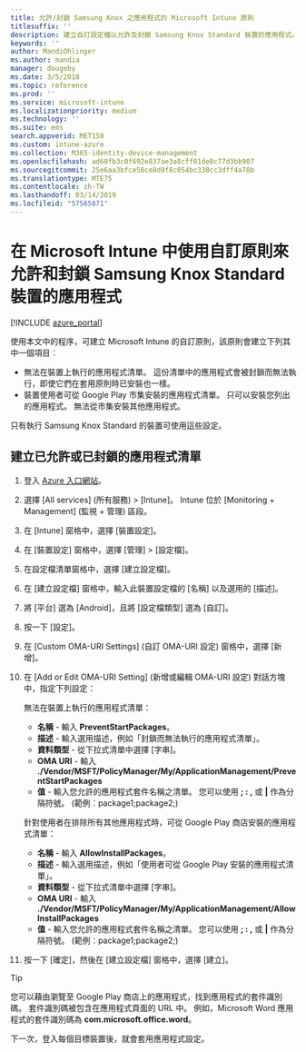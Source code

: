 ```yaml
---
title: 允許/封鎖 Samsung Knox 之應用程式的 Microsoft Intune 原則
titlesuffix: ''
description: 建立自訂設定檔以允許及封鎖 Samsung Knox Standard 裝置的應用程式。
keywords: ''
author: MandiOhlinger
ms.author: mandia
manager: dougeby
ms.date: 3/5/2018
ms.topic: reference
ms.prod: ''
ms.service: microsoft-intune
ms.localizationpriority: medium
ms.technology: ''
ms.suite: ems
search.appverid: MET150
ms.custom: intune-azure
ms.collection: M365-identity-device-management
ms.openlocfilehash: ad68fb3c0f692e837ae3a8cff01de8c77d3bb907
ms.sourcegitcommit: 25e6aa3bfce58ce8d9f8c054bc338cc3dff4a78b
ms.translationtype: MTE75
ms.contentlocale: zh-TW
ms.lasthandoff: 03/14/2019
ms.locfileid: "57565871"
---
```

# <a name="use-custom-policies-in-microsoft-intune-to-allow-and-block-apps-for-samsung-knox-standard-devices"></a>在 Microsoft Intune 中使用自訂原則來允許和封鎖 Samsung Knox Standard 裝置的應用程式 

[!INCLUDE [azure_portal](./includes/azure_portal.md)]

使用本文中的程序，可建立 Microsoft Intune 的自訂原則，該原則會建立下列其中一個項目︰

- 無法在裝置上執行的應用程式清單。 這份清單中的應用程式會被封鎖而無法執行，即使它們在套用原則時已安裝也一樣。
- 裝置使用者可從 Google Play 市集安裝的應用程式清單。 只可以安裝您列出的應用程式。 無法從市集安裝其他應用程式。

只有執行 Samsung Knox Standard 的裝置可使用這些設定。

## <a name="create-an-allowed-or-blocked-app-list"></a>建立已允許或已封鎖的應用程式清單

1. 登入 [Azure 入口網站](https://portal.azure.com)。
2. 選擇 [All services] (所有服務) > [Intune]。 Intune 位於 [Monitoring + Management] (監視 + 管理) 區段。
3. 在 [Intune] 窗格中，選擇 [裝置設定]。
2. 在 [裝置設定] 窗格中，選擇 [管理] >  [設定檔]。
2. 在設定檔清單窗格中，選擇 [建立設定檔]。
3. 在 [建立設定檔] 窗格中，輸入此裝置設定檔的 [名稱] 以及選用的 [描述]。
2. 將 [平台] 選為 [Android]，且將 [設定檔類型] 選為 [自訂]。
3. 按一下 [設定]。
3. 在 [Custom OMA-URI Settings] (自訂 OMA-URI 設定) 窗格中，選擇 [新增]。
4. 在 [Add or Edit OMA-URI Setting] (新增或編輯 OMA-URI 設定) 對話方塊中，指定下列設定：

   無法在裝置上執行的應用程式清單：

   - **名稱** - 輸入 **PreventStartPackages**。
   - **描述** - 輸入選用描述，例如「封鎖而無法執行的應用程式清單」。
   -    **資料類型** - 從下拉式清單中選擇 [字串]。
   -    **OMA URI** - 輸入 **./Vendor/MSFT/PolicyManager/My/ApplicationManagement/PreventStartPackages**
   -    **值** - 輸入您允許的應用程式套件名稱之清單。 您可以使用 **; : ,** 或 **|** 作為分隔符號。 (範例︰package1;package2;)

   針對使用者在排除所有其他應用程式時，可從 Google Play 商店安裝的應用程式清單：
   - **名稱** - 輸入 **AllowInstallPackages**。
   - **描述** - 輸入選用描述，例如「使用者可從 Google Play 安裝的應用程式清單」。
   - **資料類型** - 從下拉式清單中選擇 [字串]。
   - **OMA URI** - 輸入 **./Vendor/MSFT/PolicyManager/My/ApplicationManagement/AllowInstallPackages**
   - **值** - 輸入您允許的應用程式套件名稱之清單。 您可以使用 **; : ,** 或 **|** 作為分隔符號。 (範例︰package1;package2;)

4. 按一下 [確定]，然後在 [建立設定檔] 窗格中，選擇 [建立]。

>[!TIP]
> 您可以藉由瀏覽至 Google Play 商店上的應用程式，找到應用程式的套件識別碼。 套件識別碼被包含在應用程式頁面的 URL 中。 例如，Microsoft Word 應用程式的套件識別碼為 **com.microsoft.office.word**。

下一次，登入每個目標裝置後，就會套用應用程式設定。


<!---## Assign the custom profile--->
